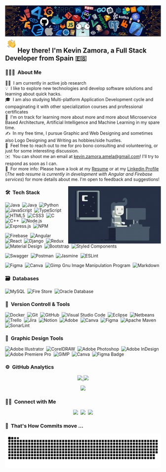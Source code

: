 ![Banner](./assets/header.png)
<img alt="Night Coding" src="./assets/Hand%20Wave.gif" width='40' align="left"/><h2 align="left">Hey there! I'm Kevin Zamora, a Full Stack Developer from Spain 🇪🇸</h2>

### 👨🏻‍💻 &nbsp;About Me

👨‍💻 &nbsp;I am currently in active job research\
💡 &nbsp;I like to explore new technologies and develop software solutions and learning about quick hacks.\
🎓 &nbsp;I am also studying Multi-platform Application Development cycle and compaginating it with other specialization courses and professional certificates\
🌱 &nbsp;I'm on track for learning more about more and more about Microservice Based Architecture, Artificial Intelligence and Machine Learning in my spare time.\
✍️ &nbsp;In my free time, I pursue Graphic and Web Designing and sometimes also Logo Designing and Writing as hobbies/side hustles.\
💬 &nbsp;Feel free to reach out to me for pro bono consulting and volunteering, or just for some interesting discussion.\
✉️ &nbsp;You can shoot me an email at kevin.zamora.amela@gmail.com! I'll try to respond as soon as I can.\
📄 &nbsp;For more info: Please have a look at my [Resume](http://www.kevinzamora) or at my [Linkedin Profile](https://www.linkedin.com/in/kevin-zamora-webdev/) (_The web resume is currently in development with Angular and Firebase services_) for more details about me. I'm open to feedback and suggestions!


<img alt="Night Coding" src="https://raw.githubusercontent.com/AVS1508/AVS1508/master/assets/Night-Coding.gif" align="right"/>

### 🛠 &nbsp;Tech Stack

![Java](https://img.shields.io/badge/Java-ED8B00?style=for-the-badge&logo=java&logoColor=white)&nbsp;
![Java](https://img.shields.io/badge/-.NET%206.0-blueviolet?style=for-the-badge)&nbsp;
![Python](https://img.shields.io/badge/python-3670A0?style=for-the-badge&logo=python&logoColor=ffdd54)&nbsp;
![JavaScript](https://img.shields.io/badge/javascript-%23323330.svg?style=for-the-badge&logo=javascript&logoColor=%23F7DF1E)&nbsp;
![TypeScript](https://img.shields.io/badge/typescript-%23007ACC.svg?style=for-the-badge&logo=typescript&logoColor=white)&nbsp;
![HTML5](https://img.shields.io/badge/html5-%23E34F26.svg?style=for-the-badge&logo=html5&logoColor=white)&nbsp;
![CSS3](https://img.shields.io/badge/css3-%231572B6.svg?style=for-the-badge&logo=css3&logoColor=white)&nbsp;
![C](https://img.shields.io/badge/c-%2300599C.svg?style=for-the-badge&logo=c&logoColor=white)&nbsp;
![C++](https://img.shields.io/badge/c++-%2300599C.svg?style=for-the-badge&logo=c%2B%2B&logoColor=white)&nbsp;
![Node.js](https://img.shields.io/badge/Node.js-43853D?style=for-the-badge&logo=node.js&logoColor=white)&nbsp;
![Express.js](https://img.shields.io/badge/express.js-%23404d59.svg?style=for-the-badge&logo=express&logoColor=%2361DAFB)&nbsp;
![NPM](https://img.shields.io/badge/NPM-%23CB3837.svg?style=for-the-badge&logo=npm&logoColor=white)&nbsp;

![Firebase](https://img.shields.io/badge/firebase-ffca28?style=for-the-badge&logo=firebase&logoColor=black)&nbsp;
![Angular](https://img.shields.io/badge/Angular-DD0031?style=for-the-badge&logo=angular&logoColor=fff&)&nbsp;
![React](https://shields.io/badge/react-black?logo=react&style=for-the-badge)&nbsp;
![Django](https://img.shields.io/badge/django-%23092E20.svg?style=for-the-badge&logo=django&logoColor=white)&nbsp;
![Redux](https://img.shields.io/badge/redux-%23593d88.svg?style=for-the-badge&logo=redux&logoColor=white)&nbsp;
![Material Design](https://img.shields.io/badge/Material%20Design-757575?logo=materialdesign&logoColor=fff&style=for-the-badge)&nbsp;
![Bootstrap](https://img.shields.io/badge/bootstrap-%23563D7C.svg?style=for-the-badge&logo=bootstrap&logoColor=white)&nbsp;
![Styled Components](https://img.shields.io/badge/styled--components-DB7093?style=for-the-badge&logo=styled-components&logoColor=white)&nbsp;

![Swagger](https://img.shields.io/badge/-Swagger-%23Clojure?style=for-the-badge&logo=swagger&logoColor=white)&nbsp;
![Postman](https://img.shields.io/badge/Postman-FF6C37?style=for-the-badge&logo=postman&logoColor=white)&nbsp;
![Jasmine](https://img.shields.io/badge/-Jasmine-%238A4182?style=for-the-badge&logo=Jasmine&logoColor=white)&nbsp;
![ESLint](https://img.shields.io/badge/ESLint-4B3263?style=for-the-badge&logo=eslint&logoColor=white)&nbsp;

![Figma](https://img.shields.io/badge/figma-%23F24E1E.svg?style=for-the-badge&logo=figma&logoColor=white)&nbsp;
![Canva](https://img.shields.io/badge/Canva-%2300C4CC.svg?style=for-the-badge&logo=Canva&logoColor=white)&nbsp;
![Gimp Gnu Image Manipulation Program](https://img.shields.io/badge/Gimp-657D8B?style=for-the-badge&logo=gimp&logoColor=FFFFFF)&nbsp;
![Markdown](https://img.shields.io/badge/markdown-%23000000.svg?style=for-the-badge&logo=markdown&logoColor=white)&nbsp;

### 🗃 &nbsp;Databases

![MySQL](https://shields.io/badge/MySQL-lightgrey?logo=mysql&style=for-the-badge&logoColor=white&labelColor=blue)&nbsp;
![Fire Store](https://img.shields.io/badge/Cloud%20Firestore-%20?style=for-the-badge&logo=firebase&logoColor=white&color=green)&nbsp;
![Oracle Database](https://img.shields.io/badge/-Oracle-C0C0C0?logo=Oracle&logoColor=F80000&style=for-the-badge)

### 🧰 &nbsp;Version Controll & Tools 

![Docker](https://img.shields.io/badge/docker-%230db7ed.svg?style=for-the-badge&logo=docker&logoColor=white)&nbsp;
![Git](https://img.shields.io/badge/git-%23F05033.svg?style=for-the-badge&logo=git&logoColor=white)&nbsp;
![GitHub](https://img.shields.io/badge/github-%23121011.svg?style=for-the-badge&logo=github&logoColor=white)&nbsp;
![Visual Studio Code](https://img.shields.io/badge/Visual%20Studio%20Code-0078d7.svg?style=for-the-badge&logo=visual-studio-code&logoColor=white)&nbsp;
![Eclipse](https://img.shields.io/badge/Eclipse-FE7A16.svg?style=for-the-badge&logo=Eclipse&logoColor=white)&nbsp;
![Netbeans](https://img.shields.io/badge/Apache%20NetBeans%20IDE-1B6AC6?logo=apachenetbeanside&logoColor=fff&style=for-the-badge)&nbsp;
![Trello](https://img.shields.io/badge/Trello-Board-blueviolet?style=for-the-badge)&nbsp;
![Jira](https://img.shields.io/badge/jira-%230A0FFF.svg?style=for-the-badge&logo=jira&logoColor=white)&nbsp;
![Notion](https://img.shields.io/badge/Notion-%23000000.svg?style=for-the-badge&logo=notion&logoColor=white)&nbsp;
![Adobe](https://img.shields.io/badge/adobe-%23FF0000.svg?style=for-the-badge&logo=adobe&logoColor=white)&nbsp;
![Canva](https://img.shields.io/badge/Canva-%2300C4CC.svg?style=for-the-badge&logo=Canva&logoColor=white)&nbsp;
![Figma](https://img.shields.io/badge/figma-%23F24E1E?style=for-the-badge&logo=figma&logoColor=white)&nbsp;
![Apache Maven](https://img.shields.io/badge/Apache%20Maven-C71A36?style=for-the-badge&logo=Apache%20Maven&logoColor=white)&nbsp;
![SonarLint](https://img.shields.io/badge/SonarLint-CB2029?style=for-the-badge&logo=SONARLINT&logoColor=white)&nbsp;


### 🧰 &nbsp;Graphic Design Tools

![Adobe Illustrator](https://img.shields.io/badge/Adobe%20Illustrator-FF9A00?logo=adobeillustrator&logoColor=fff&style=for-the-badge)&nbsp;
![CorelDRAW](https://img.shields.io/badge/CorelDRAW-000?logo=coreldraw&logoColor=fff&style=for-the-badge)&nbsp;
![Adobe Photoshop](https://img.shields.io/badge/Adobe%20Photoshop-31A8FF?logo=adobephotoshop&logoColor=fff&style=for-the-badge)&nbsp;
![Adobe InDesign](https://img.shields.io/badge/Adobe%20InDesign-F36?logo=adobeindesign&logoColor=fff&style=for-the-badge)&nbsp;
![Adobe Premiere Pro](https://img.shields.io/badge/Adobe%20Premiere%20Pro-99F?logo=adobepremierepro&logoColor=fff&style=for-the-badge)&nbsp;
![GIMP](https://img.shields.io/badge/GIMP-5C5543?logo=gimp&logoColor=fff&style=for-the-badge)&nbsp;
![Canva](https://img.shields.io/badge/Canva-00C4CC?logo=canva&logoColor=fff&style=for-the-badge)&nbsp;
![Figma Badge](https://img.shields.io/badge/Figma-F24E1E?logo=figma&logoColor=fff&style=for-the-badge)&nbsp;


### ⚙️ &nbsp;GitHub Analytics

<p align="center">
  <a href="https://github.com/kevinzamoraa">
    <img height="180em" src="https://github-readme-stats-eight-theta.vercel.app/api?username=zamelkev&show_icons=true&theme=algolia&include_all_commits=true&count_private=true"/>
  </a>
  <a href="https://github.com/kevinzamoraa">
    <img height="180em" src="https://github-readme-stats-eight-theta.vercel.app/api/top-langs/?username=zamelkev&layout=compact&langs_count=8&theme=algolia"/>
  </a>
</p>

<p align="center">
  <img height="180em" src="https://github-readme-streak-stats.herokuapp.com/?user=zamelkev&theme=dark&hide_border=true"/>
</p>

### 🤝🏻 &nbsp;Connect with Me

<p align="center">
<a href="https://www.linkedin.com/in/kevin-zamora-webdev"><img src="https://img.shields.io/badge/-Kevin%20Zamora%20Amela-0077B5?style=for-the-badge&logo=Linkedin&logoColor=white"/></a>&nbsp;
<a href="https://wa.me/34633977311"><img src="https://img.shields.io/badge/Kevin%20Zamora-25D366?logo=whatsapp&logoColor=fff&style=for-the-badge"/></a>&nbsp;
<a href="mailto:kevin.zamora.amela@gmail.com"><img src="https://img.shields.io/badge/-Kevin%20Zamora-D14836?style=for-the-badge&logo=Gmail&logoColor=white"/></a>
</p>

### 🐍 &nbsp;That's How Commits move ...

<div align="center">
  <a href="https://github.com/zamelkev/">
  <img src="https://github.com/1999AZZAR/1999AZZAR/blob/readme/resources/img/grid-snake.svg"
       alt="snake" /></a>
</div>


